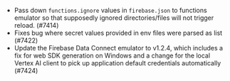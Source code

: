 - Pass down `functions.ignore` values in `firebase.json` to functions emulator so that supposedly ignored directories/files will not trigger reload. (#7414)
- Fixes bug where secret values provided in env files were parsed as list (#7422)
- Update the Firebase Data Connect emulator to v1.2.4, which includes a fix for web SDK generation on Windows and a change for the local Vertex AI client to pick up application default credentials automatically (#7424)
